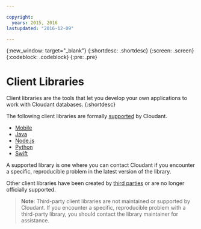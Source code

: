 ```yaml
---

copyright:
  years: 2015, 2016
lastupdated: "2016-12-09"

---
```


{:new_window: target="_blank"}
{:shortdesc: .shortdesc}
{:screen: .screen}
{:codeblock: .codeblock}
{:pre: .pre}

# Client Libraries

Client libraries are the tools that let you develop your own applications
to work with Cloudant databases.
{:shortdesc}

The following client libraries are formally [supported](supported.html) by Cloudant.

-	[Mobile](supported.html#mobile)
-	[Java](supported.html#java)
-	[Node.js](supported.html#node-js)
-	[Python](supported.html#python)
-	[Swift](supported.html#swift)

A supported library is one where you can contact Cloudant if you encounter a specific,
reproducible problem in the latest version of the library.

Other client libraries have been created by
[third parties](thirdparty.html#third-party-client-libraries) or are no longer officially supported.

>   **Note**: Third-party client libraries are not maintained or supported by Cloudant.
    If you encounter a specific,
    reproducible problem with a third-party library,
    you should contact the library maintainer for assistance.
